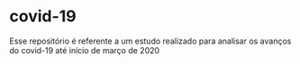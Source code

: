 # covid-19

Esse repositório é referente a um estudo realizado para analisar os avanços do covid-19 até início de março de 2020
